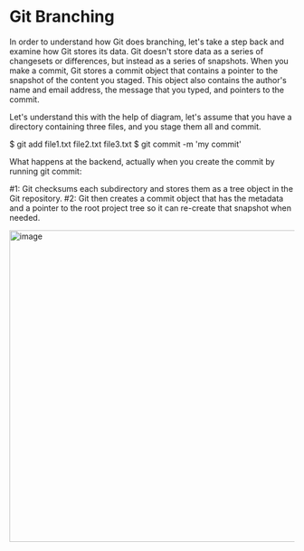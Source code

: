Git Branching 
=================
In order to understand how Git does branching, let's take a step back and examine how Git stores its data. Git doesn't store data as a series of changesets or differences, but instead as a series of snapshots.
When you make a commit, Git stores a commit object that contains a pointer to the snapshot of the content you staged. This object also contains the author's name and email address, the message that you typed, and pointers to the commit.

Let's understand this with the help of diagram, let's assume that you have a directory containing three files, and you stage them all and commit.

$ git add file1.txt file2.txt file3.txt
$ git commit -m 'my commit'

What happens at the backend, actually when you create the commit by running git commit:

#1: Git checksums each subdirectory and stores them as a tree object in the Git repository.
#2: Git then creates a commit object that has the metadata and a pointer to the root project tree so it can re-create that snapshot when needed.

<img width="551" alt="image" src="https://user-images.githubusercontent.com/53135263/212542100-5b56e291-179f-4188-b3cc-bf92edd310c9.png">

